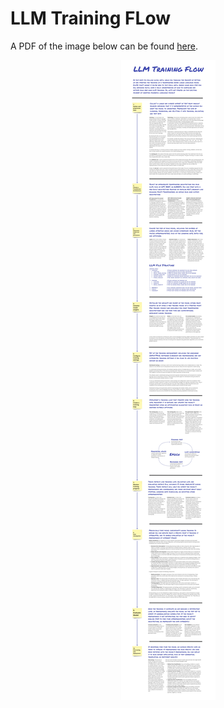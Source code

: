 # LLM Training FLow

A PDF of the image below can be found [here](/docs/ai-ml/LLM_Training_Flow.pdf).


<p align="center">
  <img src="/img/LLM_Training_Vertical.jpg">
</p>